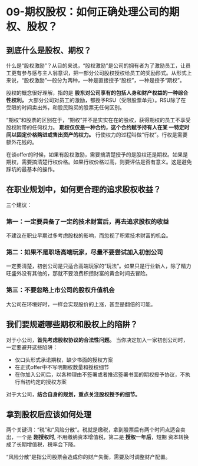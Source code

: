 # 09-期权股权：如何正确处理公司的期权、股权？

## 到底什么是股权、期权？

什么是“股权激励”？从目的来说，“股权激励”是公司的拥有者为了激励员工，让员工更有参与感与主人翁意识，把一部分公司股权授权给员工的奖励形式。从形式上
来说，“股权激励”一般分为两种，一种是直接授予“股权”，一种是授予“期权”。

股权的概念很好理解，指的是 **股东对公司享有的包括人身和财产权益的一种综合性权利。** 大部分公司对员工的激励，都授予RSU（受限股票单元）。RSU除了在
受限的时间卖出外，和股民购买的股票无任何区别。

“期权”和股票的区别在于，“期权”并不是实实在在的股权，获得期权的员工不享受股权附带的任何权力。 **期权仅仅是一种合约，这个合约赋予持有人在某
一特定时间以固定价格购进或售出资产的权力。** 行使权力的过程叫做“行权”。行权是需要额外花钱的。

在谈offer的时候，如果有股权激励，需要搞清楚授予的是股权还是期权。如果是期权，需要搞清楚行权价格。如果行权价格过高，则要评估是否有意义。这是避免
踩坑的最基本的操作。

## 在职业规划中，如何更合理的追求股权收益？

三个建议：

### 第一：一定要具备了一定的技术财富后，再去追求股权的收益

不建议在职业早期过多考虑股权的影响，而忽视了积累技术财富的机会。

### 第二：如果不是职场高端玩家，尽量不要尝试加入初创公司

一定要清楚，初创公司是只适合高端玩家的“玩法”。如果只是行业新人，除了精力旺盛外没有其他的，那就不要浪费积攒财富的黄金时间去冒险。

### 第三：不要忽略上市公司的股权升值机会

大公司在环境好时，一样会实现股价的上涨，甚至是翻倍的可能。

## 我们要规避哪些期权和股权上的陷阱？

对于小公司，**首先考虑股权协议的合法性问题。** 当你决定加入一家初创公司时，一定要避开这些陷阱：

- 仅口头形式承诺期权，缺少书面的授权方案
- 在正式offer中不写明期权数量和授权细节
- 在你加入公司后，以各种理由不签署或者推迟签署书面的期权授予协议，不执行当初约定的授权方案

对于大公司，**结合自身的规划，重点关注股权授予的细节。** 

## 拿到股权后应该如何处理

两个关键词：“税”和“风险分散”。税就是缴税，拿到股票后有两个时间点适合卖出，一个是 **刚授权时**, 不用缴纳资本增值税，第二是 **授权一年后**，短期
资本转换成了长期增值税，税率会下降。

“风险分散”是指公司股票会造成你的财产失衡，需要及时调整财产配置。